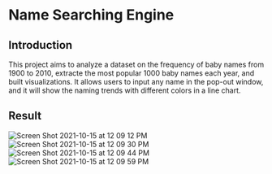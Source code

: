 # Name Searching Engine

## Introduction

This project aims to analyze a dataset on the frequency of baby names from 1900 to 2010, extracte the most popular 1000 baby names each year, and built visualizations. 
It allows users to input any name in the pop-out window, and it will show the naming trends with different colors in a line chart. 

 
## Result
![Screen Shot 2021-10-15 at 12 09 12 PM](https://user-images.githubusercontent.com/73263355/137526374-7be8d0f1-444d-4080-a48d-2fcb6e2175df.png)
![Screen Shot 2021-10-15 at 12 09 30 PM](https://user-images.githubusercontent.com/73263355/137526407-bc5848e0-39f5-4602-bc6e-cec9a8dc7158.png)
![Screen Shot 2021-10-15 at 12 09 44 PM](https://user-images.githubusercontent.com/73263355/137526448-67af93bb-5990-4711-b4db-aad107b14854.png)
![Screen Shot 2021-10-15 at 12 09 59 PM](https://user-images.githubusercontent.com/73263355/137526476-ab00f9ce-9c13-43f8-b1b0-7e03d8cfe121.png)
